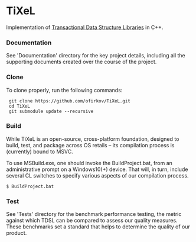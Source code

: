 # TiXeL

Implementation of [Transactional Data Structure Libraries](https://iditkeidar.com/wp-content/uploads/files/ftp/TransactionalLibrariesPLDI16.pdf) in C++.

### Documentation

See 'Documentation' directory for the key project details, including all the supporting documents created over the course of the project.

### Clone

To clone properly, run the following commands:

```
 git clone https://github.com/ofirkov/TiXeL.git
 cd TiXeL
 git submodule update --recursive
```

### Build

While TiXeL is an open-source, cross-platform foundation, designed to build, test, and package across OS retails – its compilation process is (currently) bound to MSVC.

To use MSBuild.exe, one should invoke the BuildProject.bat, from an administrative prompt on a Windows10(+) device. That will, in turn, include several CL switches to specify various aspects of our compilation process.

```
$ BuildProject.bat
```

### Test

See 'Tests' directory for the benchmark performance testing, the metric against which TDSL can be compared to assess our quality measures. These benchmarks set a standard that helps to determine the quality of our product.






